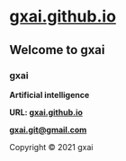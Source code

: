 # **[gxai.github.io](https://gxai.github.io)**
## **Welcome to gxai**
### **gxai**
**Artificial intelligence**

**URL: [gxai.github.io](https://gxai.github.io)**

**[gxai.git@gmail.com](gxai.git@gmail.com)**

Copyright © 2021 gxai
